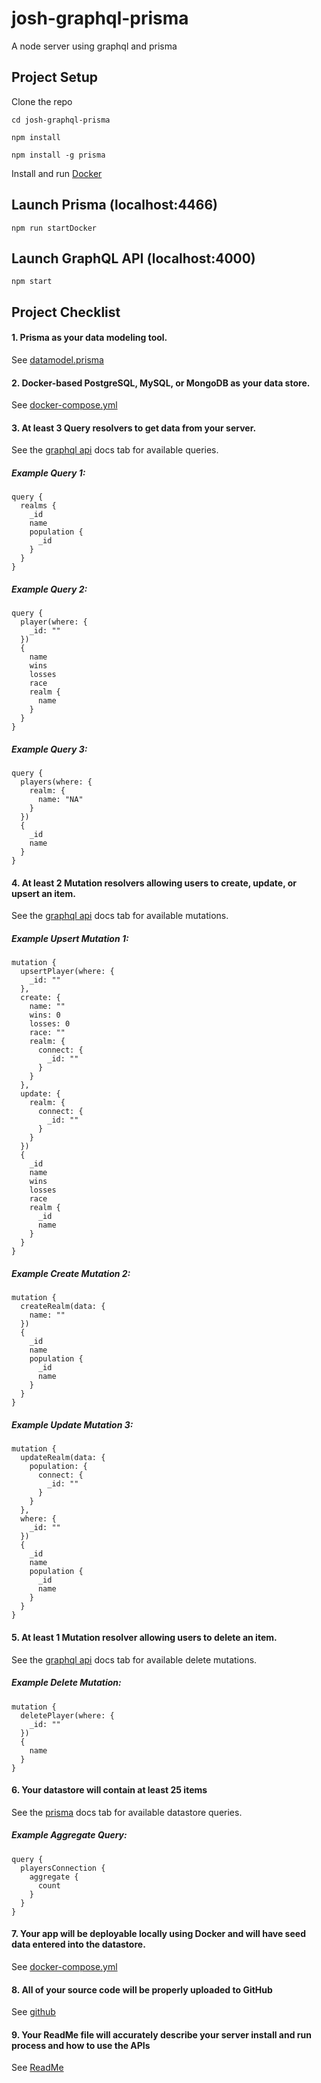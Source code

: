 
# josh-graphql-prisma
A node server using graphql and prisma

## Project Setup
Clone the repo

```
cd josh-graphql-prisma
```

```
npm install
```

```
npm install -g prisma
```

Install and run [Docker](https://www.docker.com/)

## Launch Prisma (localhost:4466)
```
npm run startDocker
```

## Launch GraphQL API (localhost:4000)
```
npm start
```

## Project Checklist
#### 1. Prisma as your data modeling tool.
See [datamodel.prisma](https://github.com/jneb28/josh-graphql-prisma/blob/master/datamodel.prisma)
#### 2. Docker-based PostgreSQL, MySQL, or MongoDB as your data store.
See [docker-compose.yml](https://github.com/jneb28/josh-graphql-prisma/blob/master/docker-compose.yml)
#### 3. At least 3 Query resolvers to get data from your server.
See the [graphql api](http://localhost:4000/) docs tab for available queries.
##### Example Query 1:
```
query {
  realms {
    _id
    name
    population {
      _id
    }
  }
}
```
##### Example Query 2:
```
query {
  player(where: {
    _id: ""
  })
  {
    name
    wins
    losses
    race
    realm {
      name
    }
  }
}
```
##### Example Query 3:
```
query {
  players(where: {
    realm: {
      name: "NA"
    }
  })
  {
    _id
    name
  }
}
```
#### 4. At least 2 Mutation resolvers allowing users to create, update, or upsert an item.
See the [graphql api](http://localhost:4000/) docs tab for available mutations.
##### Example Upsert Mutation 1:
```
mutation {
  upsertPlayer(where: {
    _id: ""
  }, 
  create: {
    name: ""
    wins: 0
    losses: 0
    race: ""
    realm: {
      connect: {
        _id: ""
      }
    }
  },
  update: {
    realm: {
      connect: {
        _id: ""
      }
    }
  })
  {
    _id
    name
    wins
    losses
    race
    realm {
      _id
      name
    }
  }
}
```
##### Example Create Mutation 2:
```
mutation {
  createRealm(data: {
    name: ""
  })
  {
    _id
    name
    population {
      _id
      name
    }
  }
}
```
##### Example Update Mutation 3:
```
mutation {
  updateRealm(data: {
    population: {
      connect: {
        _id: ""
      }
    }
  },
  where: {
    _id: ""
  }) 
  {
    _id
    name
    population {
      _id
      name
    }
  }
}
```
#### 5. At least 1 Mutation resolver allowing users to delete an item.
See the [graphql api](http://localhost:4000/) docs tab for available delete mutations.
##### Example Delete Mutation:
```
mutation {
  deletePlayer(where: {
    _id: ""
  })
  {
    name
  }
}
```
#### 6. Your datastore will contain at least 25 items
See the [prisma](http://localhost:4466/) docs tab for available datastore queries.
##### Example Aggregate Query:
```
query {
  playersConnection {
    aggregate {
      count
    }
  }
}
```
#### 7. Your app will be deployable locally using Docker and will have seed data entered into the datastore.
See [docker-compose.yml](https://github.com/jneb28/josh-graphql-prisma/blob/master/docker-compose.yml)
#### 8. All of your source code will be properly uploaded to GitHub
See [github](https://github.com/jneb28/josh-graphql-prisma)
#### 9. Your ReadMe file will accurately describe your server install and run process and how to use the APIs
See [ReadMe](https://github.com/jneb28/josh-graphql-prisma/blob/master/README.md)